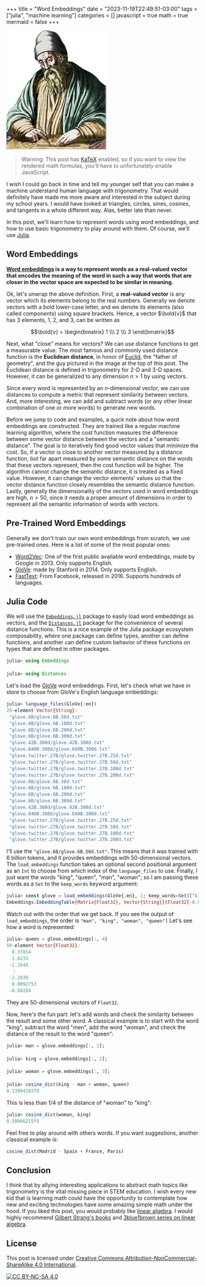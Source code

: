 +++
title = "Word Embeddings"
date = "2023-11-19T22:49:51-03:00"
tags = ["julia", "machine learning"]
categories = []
javascript = true
math = true
mermaid = false
+++

![Euclid of Alexandria](euclid.jpg#center)

> Warning: This post has [KaTeX](https://katex.org/) enabled,
> so if you want to view the rendered math formulas,
> you'll have to unfortunately enable JavaScript.

I wish I could go back in time and tell my younger self
that you can make a machine understand human language with trigonometry.
That would definitely have made me more aware and interested in the
subject during my school years.
I would have looked at triangles, circles, sines, cosines, and tangents
in a whole different way.
Alas, better late than never.

In this post, we'll learn how to represent words using word embeddings,
and how to use basic trigonometry to play around with them.
Of course, we'll use [Julia](https://julialang.org).

## Word Embeddings

**[Word embeddings](https://en.wikipedia.org/wiki/Word_embedding) is a way to
represent words as a real-valued vector that encodes the meaning of the word
in such a way that words that are closer in the vector space are expected
to be similar in meaning**.

Ok, let's unwrap the above definition.
First, a **real-valued vector** is any vector which its elements belong to the real
numbers.
Generally we denote vectors with a bold lower-case letter,
and we denote its elements (also called components) using square brackets.
Hence, a vector $\bold{v}$ that has 3 elements, $1$, $2$, and $3$,
can be written as

$$\bold{v} = \begin{bmatrix} 1 \\\ 2 \\\ 3 \end{bmatrix}$$

Next, what "close" means for vectors?
We can use distance functions to get a measurable value.
The most famous and commonly used distance function is the **Euclidean distance**,
in honor of [Euclid](https://en.wikipedia.org/wiki/Euclid), the "father of geometry",
and the guy pictured in the image at the top of this post.
The Euclidean distance is defined in trigonometry for 2-D and 3-D spaces.
However, it can be generalized to any dimension $n > 1$ by using vectors.

Since every word is represented by an $n$-dimensional vector,
we can use distances to compute a metric that represent similarity between vectors.
And, more interesting, we can add and subtract words
(or any other linear combination of one or more words) to generate new words.

Before we jump to code and examples, a quick note about how word embeddings
are constructed.
They are trained like a regular machine learning algorithm,
where the cost function measures the difference between
some vector distance between the vectors and a "semantic distance".
The goal is to iteratively find good vector values that minimize the cost.
So, if a vector is close to another vector measured by a distance function,
but far apart measured by some semantic distance on the words that these
vectors represent, then the cost function will be higher.
The algorithm cannot change the semantic distance, it is treated as a fixed value.
However, it can change the vector elements' values so that the vector distance function
closely resembles the semantic distance function.
Lastly, generally the dimensionality of the vectors used in word embeddings
are high, $n > 50$, since it needs a proper amount of dimensions in order to
represent all the semantic information of words with vectors.

## Pre-Trained Word Embeddings

Generally we don't train our own word embeddings from scratch,
we use pre-trained ones.
Here is a list of some of the most popular ones:

- [Word2Vec](https://code.google.com/archive/p/word2vec/):
  One of the first public available word embeddings,
  made by Google in 2013.
  Only supports English.
- [GloVe](https://nlp.stanford.edu/projects/glove/):
  made by Stanford in 2014.
  Only supports English.
- [FastText](https://fasttext.cc/):
  From Facebook, released in 2016.
  Supports hundreds of languages.

## Julia Code

We will use the [`Embeddings.jl`](https://github.com/JuliaText/Embeddings.jl)
package to easily load word embeddings as vectors,
and the [`Distances.jl`](https://github.com/JuliaStats/Distances.jl)
package for the convenience of several distance functions.
This is a nice example of the Julia package ecosystem composability,
where one package can define types, another can define functions,
and another can define custom behavior of these functions on types that
are defined in other packages.

```jl
julia> using Embeddings

julia> using Distances
```

Let's load the [GloVe](https://nlp.stanford.edu/projects/glove/)
word embeddings.
First, let's check what we have in store to choose from
GloVe's English language embeddings:

```jl
julia> language_files(GloVe{:en})
20-element Vector{String}:
 "glove.6B/glove.6B.50d.txt"
 "glove.6B/glove.6B.100d.txt"
 "glove.6B/glove.6B.200d.txt"
 "glove.6B/glove.6B.300d.txt"
 "glove.42B.300d/glove.42B.300d.txt"
 "glove.840B.300d/glove.840B.300d.txt"
 "glove.twitter.27B/glove.twitter.27B.25d.txt"
 "glove.twitter.27B/glove.twitter.27B.50d.txt"
 "glove.twitter.27B/glove.twitter.27B.100d.txt"
 "glove.twitter.27B/glove.twitter.27B.200d.txt"
 "glove.6B/glove.6B.50d.txt"
 "glove.6B/glove.6B.100d.txt"
 "glove.6B/glove.6B.200d.txt"
 "glove.6B/glove.6B.300d.txt"
 "glove.42B.300d/glove.42B.300d.txt"
 "glove.840B.300d/glove.840B.300d.txt"
 "glove.twitter.27B/glove.twitter.27B.25d.txt"
 "glove.twitter.27B/glove.twitter.27B.50d.txt"
 "glove.twitter.27B/glove.twitter.27B.100d.txt"
 "glove.twitter.27B/glove.twitter.27B.200d.txt"
```

I'll use the `"glove.6B/glove.6B.50d.txt"`.
This means that it was trained with 6 billion tokens,
and it provides embeddings with 50-dimensional vectors.
The `load_embeddings` function takes an optional second positional
argument as an `Int` to choose from which index of the `language_files` to use.
Finally, I just want the words "king", "queen", "man", "woman";
so I am passing these words as a `Set` to the `keep_words` keyword argument:

```jl
julia> const glove = load_embeddings(GloVe{:en}, 1; keep_words=Set(["king", "queen", "man", "woman"]));
Embeddings.EmbeddingTable{Matrix{Float32}, Vector{String}}(Float32[-0.094386 0.50451 -0.18153 0.37854; 0.43007 0.68607 0.64827 1.8233; … ; 0.53135 -0.64426 0.48764 0.0092753; -0.11725 -0.51042 -0.10467 -0.60284], ["man", "king", "woman", "queen"])
```

Watch out with the order that we get back.
If you see the output of `load_embeddings`,
the order is `"man", "king", "woman", "queen"]`
Let's see how a word is represented:

```jl
julia> queen = glove.embeddings[:, 4]
50-element Vector{Float32}:
  0.37854
  1.8233
 -1.2648
  ⋮
 -2.2839
  0.0092753
 -0.60284
```

They are 50-dimensional vectors of `Float32`.

Now, here's the fun part:
let's add words and check the similarity between the
result and some other word.
A classical example is to start with the word "king",
subtract the word "men",
add the word "woman",
and check the distance of the result to the word "queen":

```jl
julia> man = glove.embeddings[:, 1];

julia> king = glove.embeddings[:, 2];

julia> woman = glove.embeddings[:, 3];

julia> cosine_dist(king - man + woman, queen)
0.13904202f0
```

This is less than 1/4 of the distance of "woman" to "king":

```jl
julia> cosine_dist(woman, king)
0.58866215f0
```

Feel free to play around with others words.
If you want suggestions, another classical example is:

```julia
cosine_dist(Madrid - Spain + France, Paris)
```

## Conclusion

I think that by allying interesting applications to abstract math topics
like trigonometry is the vital missing piece in STEM education.
I wish every new kid that is learning math could have the opportunity to contemplate
how new and exciting technologies have some amazing simple math under the hood.
If you liked this post, you would probably like [linear algebra](https://en.wikipedia.org/wiki/Linear_algebra).
I would highly recommend [Gilbert Strang's books](https://math.mit.edu/~gs/)
and [3blue1brown series on linear algebra](https://www.youtube.com/playlist?list=PLZHQObOWTQDPD3MizzM2xVFitgF8hE_ab).

## License

This post is licensed under [Creative Commons Attribution-NonCommercial-ShareAlike 4.0 International][cc-by-nc-sa].

[![CC BY-NC-SA 4.0][cc-by-nc-sa-image]][cc-by-nc-sa]

[cc-by-nc-sa]: http://creativecommons.org/licenses/by-nc-sa/4.0/
[cc-by-nc-sa-image]: https://licensebuttons.net/l/by-nc-sa/4.0/88x31.png
